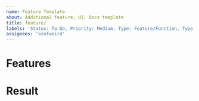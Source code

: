 ```yaml
---
name: Feature Template
about: Additional feature, UI, Docs template
title: feature/
labels: 'Status: To Do, Priority: Medium, Type: Feature/Function, Type: Feature/UI'
assignees: 'ozofweird'
---
```


# Features

# Result
